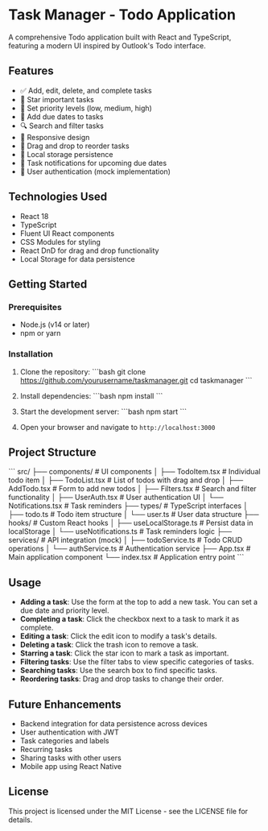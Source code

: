 # Task Manager - Todo Application

A comprehensive Todo application built with React and TypeScript, featuring a modern UI inspired by Outlook's Todo interface.

## Features

- ✅ Add, edit, delete, and complete tasks
- 🌟 Star important tasks
- 🚩 Set priority levels (low, medium, high)
- 📅 Add due dates to tasks
- 🔍 Search and filter tasks
- 📱 Responsive design
- 🔄 Drag and drop to reorder tasks
- 💾 Local storage persistence
- 🔔 Task notifications for upcoming due dates
- 👤 User authentication (mock implementation)

## Technologies Used

- React 18
- TypeScript
- Fluent UI React components
- CSS Modules for styling
- React DnD for drag and drop functionality
- Local Storage for data persistence

## Getting Started

### Prerequisites

- Node.js (v14 or later)
- npm or yarn

### Installation

1. Clone the repository:
\`\`\`bash
git clone https://github.com/yourusername/taskmanager.git
cd taskmanager
\`\`\`

2. Install dependencies:
\`\`\`bash
npm install
\`\`\`

3. Start the development server:
\`\`\`bash
npm start
\`\`\`

4. Open your browser and navigate to `http://localhost:3000`

## Project Structure

\`\`\`
src/
├── components/         # UI components
│   ├── TodoItem.tsx    # Individual todo item
│   ├── TodoList.tsx    # List of todos with drag and drop
│   ├── AddTodo.tsx     # Form to add new todos
│   ├── Filters.tsx     # Search and filter functionality
│   ├── UserAuth.tsx    # User authentication UI
│   └── Notifications.tsx # Task reminders
├── types/              # TypeScript interfaces
│   ├── todo.ts         # Todo item structure
│   └── user.ts         # User data structure
├── hooks/              # Custom React hooks
│   ├── useLocalStorage.ts # Persist data in localStorage
│   └── useNotifications.ts # Task reminders logic
├── services/           # API integration (mock)
│   ├── todoService.ts  # Todo CRUD operations
│   └── authService.ts  # Authentication service
├── App.tsx             # Main application component
└── index.tsx           # Application entry point
\`\`\`

## Usage

- **Adding a task**: Use the form at the top to add a new task. You can set a due date and priority level.
- **Completing a task**: Click the checkbox next to a task to mark it as complete.
- **Editing a task**: Click the edit icon to modify a task's details.
- **Deleting a task**: Click the trash icon to remove a task.
- **Starring a task**: Click the star icon to mark a task as important.
- **Filtering tasks**: Use the filter tabs to view specific categories of tasks.
- **Searching tasks**: Use the search box to find specific tasks.
- **Reordering tasks**: Drag and drop tasks to change their order.

## Future Enhancements

- Backend integration for data persistence across devices
- User authentication with JWT
- Task categories and labels
- Recurring tasks
- Sharing tasks with other users
- Mobile app using React Native

## License

This project is licensed under the MIT License - see the LICENSE file for details.
